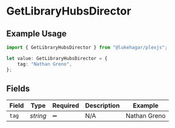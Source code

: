 # GetLibraryHubsDirector

## Example Usage

```typescript
import { GetLibraryHubsDirector } from "@lukehagar/plexjs";

let value: GetLibraryHubsDirector = {
    tag: "Nathan Greno",
};
```

## Fields

| Field              | Type               | Required           | Description        | Example            |
| ------------------ | ------------------ | ------------------ | ------------------ | ------------------ |
| `tag`              | *string*           | :heavy_minus_sign: | N/A                | Nathan Greno       |
